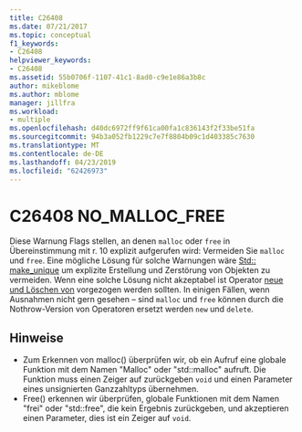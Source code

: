 ```yaml
---
title: C26408
ms.date: 07/21/2017
ms.topic: conceptual
f1_keywords:
- C26408
helpviewer_keywords:
- C26408
ms.assetid: 55b0706f-1107-41c1-8ad0-c9e1e86a3b8c
author: mikeblome
ms.author: mblome
manager: jillfra
ms.workload:
- multiple
ms.openlocfilehash: d40dc6972ff9f61ca00fa1c836143f2f33be51fa
ms.sourcegitcommit: 94b3a052fb1229c7e7f8804b09c1d403385c7630
ms.translationtype: MT
ms.contentlocale: de-DE
ms.lasthandoff: 04/23/2019
ms.locfileid: "62426973"
---
```

# <a name="c26408-nomallocfree"></a>C26408 NO_MALLOC_FREE
Diese Warnung Flags stellen, an denen `malloc` oder `free` in Übereinstimmung mit r. 10 explizit aufgerufen wird: Vermeiden Sie `malloc` und `free`. Eine mögliche Lösung für solche Warnungen wäre [Std:: make_unique](/cpp/standard-library/memory-functions#make_unique) um explizite Erstellung und Zerstörung von Objekten zu vermeiden. Wenn eine solche Lösung nicht akzeptabel ist Operator [neue und Löschen von](/cpp/cpp/new-and-delete-operators) vorgezogen werden sollten. In einigen Fällen, wenn Ausnahmen nicht gern gesehen – sind `malloc` und `free` können durch die Nothrow-Version von Operatoren ersetzt werden `new` und `delete`.

## <a name="remarks"></a>Hinweise
- Zum Erkennen von malloc() überprüfen wir, ob ein Aufruf eine globale Funktion mit dem Namen "Malloc" oder "std::malloc" aufruft. Die Funktion muss einen Zeiger auf zurückgeben `void` und einen Parameter eines unsignierten Ganzzahltyps übernehmen.
- Free() erkennen wir überprüfen, globale Funktionen mit dem Namen "frei" oder "std::free", die kein Ergebnis zurückgeben, und akzeptieren einen Parameter, dies ist ein Zeiger auf `void`.
